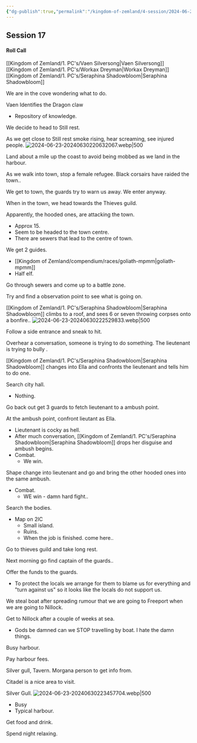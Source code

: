 ```yaml
---
{"dg-publish":true,"permalink":"/kingdom-of-zemland/4-session/2024-06-23/","tags":["Session_Note"]}
---
```




## Session 17

#### Roll Call

[[Kingdom of Zemland/1. PC's/Vaen Silversong\|Vaen Silversong]]
[[Kingdom of Zemland/1. PC's/Workax Dreyman\|Workax Dreyman]]
[[Kingdom of Zemland/1. PC's/Seraphina Shadowbloom\|Seraphina Shadowbloom]]


We are in the cove wondering what to do.

Vaen Identifies the Dragon claw
- Repository of knowledge.

We decide to head to Still rest.

As we get close to Still rest smoke rising, hear screaming, see injured people.
![2024-06-23-20240630220632067.webp|500](/img/user/Kingdom%20of%20Zemland/z_Attachments/2024-06-23-20240630220632067.webp)


Land about a mile up the coast to avoid being mobbed as we land in the harbour.

As we walk into town, stop a female refugee.  Black corsairs have raided the town.. 

We get to town, the guards try to warn us away.  We enter anyway.

When in the town, we head towards the Thieves guild.

Apparently, the hooded ones, are attacking the town.
- Approx 15.
- Seem to be headed to the town centre.
- There are sewers that lead to the centre of town.

We get 2 guides.
- [[Kingdom of Zemland/compendium/races/goliath-mpmm\|goliath-mpmm]]
- Half elf.

Go through sewers and come up to a battle zone.

Try and find a observation point to see what is going on.

[[Kingdom of Zemland/1. PC's/Seraphina Shadowbloom\|Seraphina Shadowbloom]] climbs to a roof, and sees 6 or seven throwing corpses onto a bonfire..
![2024-06-23-20240630222529833.webp|500](/img/user/Kingdom%20of%20Zemland/z_Attachments/2024-06-23-20240630222529833.webp)


Follow a side entrance and sneak to hit.

Overhear a conversation, someone is trying to do something.  The lieutenant is trying to bully .

[[Kingdom of Zemland/1. PC's/Seraphina Shadowbloom\|Seraphina Shadowbloom]] changes into Ella and confronts the lieutenant and tells him to do one.

Search city hall.
- Nothing.

Go back out get 3 guards to fetch lieutenant to a ambush point.

At the ambush point, confront lieutant as Ella.
- Lieutenant is cocky as hell.
- After much conversation, [[Kingdom of Zemland/1. PC's/Seraphina Shadowbloom\|Seraphina Shadowbloom]] drops her disguise and ambush begins.
- Combat.
	- We win.

Shape change into lieutenant and go and bring the other hooded ones into the same ambush.
- Combat.
	- WE win - damn hard fight..

Search the bodies.
- Map on 2IC
	- Small island.
	- Ruins.
	- When the job is finished. come here..

Go to thieves guild and take long rest.

Next morning go find captain of the guards..

Offer the funds to the guards.

- To protect the locals we arrange for them to blame us for everything and "turn against us" so it looks like the locals do not support us.

We steal boat after spreading rumour that we are going to Freeport when we are going to Nillock.

Get to Nillock after a couple of weeks at sea.
- Gods be damned can we STOP travelling by boat.  I hate the damn things.

Busy harbour.

Pay harbour fees.

Silver gull, Tavern.  Morgana person to get info from.

Citadel is a nice area to visit.

Silver Gull.
![2024-06-23-20240630223457704.webp|500](/img/user/Kingdom%20of%20Zemland/z_Attachments/2024-06-23-20240630223457704.webp)
- Busy
- Typical harbour.

Get food and drink.

Spend night relaxing.

